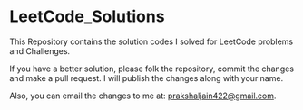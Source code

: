 # LeetCode_Solutions
This Repository contains the solution codes I solved for LeetCode problems and Challenges.

If you have a better solution, please folk the repository, commit the changes and make a pull request. I will publish the changes along with your name.

Also, you can email the changes to me at: <a href="mailto:prakshaljain422@gmail.com">prakshaljain422@gmail.com</a>.
